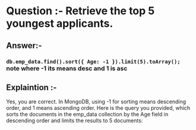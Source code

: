 # Question :- Retrieve the top 5 youngest applicants.

## Answer:- 

 ### `db.emp_data.find().sort({ Age: -1 }).limit(5).toArray(); ` note where -1 its means desc and 1 is asc 

## Explaintion :- 


Yes, you are correct. In MongoDB, using -1 for sorting means descending order, and 1 means ascending order. Here is the query you provided, which sorts the documents in the emp_data collection by the Age field in descending order and limits the results to 5 documents: